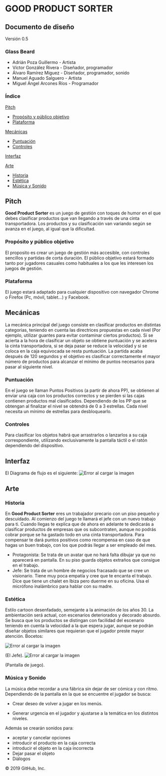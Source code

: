 # GOOD PRODUCT SORTER

## Documento de diseño
Versión 0.5

### Glass Beard

- Adrián Poza Guillermo - Artista 
- Víctor González Rivera - Diseñador, programador
- Álvaro Ramírez Miguez - Diseñador, programador, sonido
- Manuel Aguado Salguero - Artista
- Miguel Ángel Arcones Ríos - Programador 

### Índice
[Pitch](https://github.com/GlassBeardTeam/GoodProductSorter/blob/master/README.md#pitch)
  * [Propósito y público objetivo](https://github.com/GlassBeardTeam/GoodProductSorter/blob/master/README.md#prop%C3%B3sito-y-p%C3%BAblico-objetivo)
  * [Plataforma](https://github.com/GlassBeardTeam/GoodProductSorter/blob/master/README.md#plataforma)
  
[Mecánicas](https://github.com/GlassBeardTeam/GoodProductSorter/blob/master/README.md#mec%C3%A1nicas)
  * [Puntuación](https://github.com/GlassBeardTeam/GoodProductSorter/blob/master/README.md#puntuaci%C3%B3n)
  * [Controles](https://github.com/GlassBeardTeam/GoodProductSorter/blob/master/README.md#controles)
  
[Interfaz](https://github.com/GlassBeardTeam/GoodProductSorter/blob/master/README.md#interfaz)

[Arte](https://github.com/GlassBeardTeam/GoodProductSorter/blob/master/README.md#arte)
  * [Historia](https://github.com/GlassBeardTeam/GoodProductSorter/blob/master/README.md#historia)
  * [Estética](https://github.com/GlassBeardTeam/GoodProductSorter/blob/master/README.md#est%C3%A9tica)
  * [Música y Sonido](https://github.com/GlassBeardTeam/GoodProductSorter/blob/master/README.md#m%C3%BAsica-y-sonido)
## Pitch
__Good Product Sorter__ es un juego de gestión con toques de humor en el que debes clasificar productos que van llegando a través de una cinta transportadora. Los productos y su clasificación van variando según se avanza en el juego, al igual que la dificultad.  
### Propósito y público objetivo
El proposito es crear un juego de gestión más accesible, con controles sencillos y partidas de corta duración.
El público objetivo estará formado tanto por jugadores casuales como habituales a los que les interesen los juegos de gestión. 
### Plataforma
El juego estará adaptado para cualquier dispositivo con navegador Chrome o Firefox (Pc, móvil, tablet...) y Facebook.
## Mecánicas
La mecánica principal del juego consiste en clasificar productos en distintas categorias, teniendo en cuenta las directrices propuestas en cada nivel (Por ejemplo, utilizar guantes para evitar contaminar ciertos productos). 
Si se acierta a la hora de clasificar un objeto se obtiene puntuación y se acelera la cinta transportadora, si se deja pasar se reduce la velocidad y si se coloca en la caja equivocada se resta puntuación.
La partida acaba después de 120 segundos y el objetivo es clasificar correctamente el mayor número de productos para alcanzar el mínimo de puntos necesarios para pasar al siguiente nivel.
### Puntuación
En el juego se llaman Puntos Positivos (a partir de ahora PP), se obtienen al enviar una caja con los productos correctos y se pierden si las cajas contienen productos mal clasificados. Dependiendo de los PP que se obtengan al finalizar el nivel se obtendrá de 0 a 3 estrellas. Cada nivel necesita un mínimo de estrellas para desbloquearlo.
### Controles
Para clasificar los objetos habrá que arrastrarlos o lanzarlos a su caja correspondiente, utilizando exclusivamente la pantalla táctil o el ratón dependiendo del dispositivo.
## Interfaz
El Diagrama de flujo es el siguiente:
![Error al cargar la imagen](https://github.com/GlassBeardTeam/GoodProductSorter/blob/master/GDD%20Images/FlowChartProductSorter.png)
## Arte
### Historia
En __Good Product Sorter__ eres un trabajador precario con un piso pequeño y descuidado. 
Al comienzo del juego te llamará el jefe con un nuevo trabajo para ti. Cuando llegas te explica que de ahora en adelante te dedicarás a clasificar productos de empresas que os subcontraten, aunque no podrás cobrar porque se ha gastado todo en una cinta transportadora. Para compensar te dará puntos positivos como recompensa en caso de que hagas un buen trabajo, con los que podrás llegar a ser empleado del mes.

- Protagonista: Se trata de un avatar que no hará falta dibujar ya que no aparecerá en pantalla. En su piso guarda objetos extraños que consigue en el trabajo.
- Jefe: Se trata de un hombre de negocios fracasado que se cree un visionario. Tiene muy poca empatía y cree que te encanta el trabajo. Dice que tiene un chalet en Ibiza pero duerme en su oficina. Usa el micrófono inalámbrico para hablar con su madre.
### Estética
Estilo cartoon desenfadado, semejante a la animación de los años 30. La ambientación será actual, con escenarios deteriorados y decorado absurdo. Se busca que los productos se distingan con facilidad del escenario teniendo en cuenta la velocidad a la que espera jugar, aunque se podrán diseñar objetos similares que requieran que el jugador preste mayor atención.
Bocetos:

![Error al cargar la imagen](https://github.com/GlassBeardTeam/GoodProductSorter/blob/master/GDD%20Images/boss.png)

(El Jefe).
![Error al cargar la imagen](https://github.com/GlassBeardTeam/GoodProductSorter/blob/master/GDD%20Images/PantallaJuego.png)

(Pantalla de juego).
### Música y Sonido
La música debe recordar a una fábrica sin dejar de ser cómica y con ritmo. Dependiendo de la pantalla en la que se encuentre el jugador se busca:

- Crear deseo de volver a jugar en los menús.

- Generar urgencia en el jugador y ajustarse a la temática en los distintos niveles.

Además se crearán sonidos para:
- aceptar y cancelar opciones 
- introducir el producto en la caja correcta
- introducir el objeto en la caja incorrecta
- Dejar pasar el objeto
- Diálogos


© 2019 GitHub, Inc.
